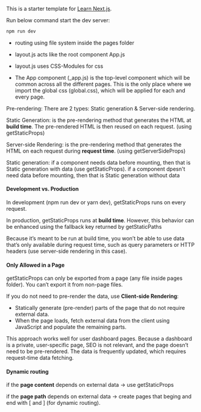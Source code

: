 This is a starter template for [Learn Next.js](https://nextjs.org/learn).

Run below command start the dev server:

```javascript
npm run dev
```

- routing using file system inside the pages folder

- layout.js acts like the root component App.js

- layout.js uses CSS-Modules for css

- The App component (\_app.js) is the top-level component which will be common across all the different pages. This is the only
  place where we import the global css (global.css), which will be applied for each and every page.

Pre-rendering: There are 2 types: Static generation & Server-side rendering.

Static Generation: is the pre-rendering method that generates the HTML at **build time**. The pre-rendered HTML is then reused on each request. (using getStaticProps)

Server-side Rendering: is the pre-rendering method that generates the HTML on each request during **request time**. (using getServerSideProps)

Static generation: if a component needs data before mounting, then that is Static generation with data (use getStaticProps). if a component dpesn't need data before mounting, then that is Static generation without data

#### Development vs. Production

In development (npm run dev or yarn dev), getStaticProps runs on every request.

In production, getStaticProps runs at **build time**. However, this behavior can be enhanced using the fallback key returned by getStaticPaths

Because it’s meant to be run at build time, you won’t be able to use data that’s only available during request time, such as query parameters or HTTP headers (use server-side rendering in this case).

#### Only Allowed in a Page

getStaticProps can only be exported from a page (any file inside pages folder). You can’t export it from non-page files.

If you do not need to pre-render the data, use **Client-side Rendering**:

- Statically generate (pre-render) parts of the page that do not require external data.
- When the page loads, fetch external data from the client using JavaScript and populate the remaining parts.

This approach works well for user dashboard pages. Because a dashboard is a private, user-specific page, SEO is not relevant, and the page doesn’t need to be pre-rendered. The data is frequently updated, which requires request-time data fetching.

#### Dynamic routing

if the **page content** depends on external data -> use getStaticProps

if the **page path** depends on external data -> create pages that beging and end with [ and ] (for dynamic routing).

